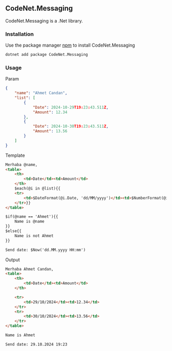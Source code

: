 ﻿## CodeNet.Messaging

CodeNet.Messaging is a .Net library.

### Installation

Use the package manager [npm](https://www.nuget.org/packages/CodeNet.Messaging/) to install CodeNet.Messaging

```bash
dotnet add package CodeNet.Messaging
```

### Usage

Param
```json
{
    "name": "Ahmet Candan",
    "list": [
        {
            "Date": 2024-10-29T19:23:43.511Z,
            "Amount": 12.34
        },
        {
            "Date": 2024-10-30T19:23:43.511Z,
            "Amount": 13.56
        }
    ]
}
```
Template
```html
Merhaba @name,
<table>
    <th>
        <td>Date</td><td>Amount</td>
    </th>
    $each(@i in @list){{
    <tr>
        <td>$DateFormat(@i.Date, 'dd/MM/yyyy')</td><td>$NumberFormat(@i.Amount, 'N')</td>
    </tr>}}
</table>

$if(@name == 'Ahmet'){{
    Name is @name
}}
$else{{
    Name is not Ahmet
}}

Send date: $Now('dd.MM.yyyy HH:mm')
```

Output
```html
Merhaba Ahmet Candan,
<table>
    <th>
        <td>Date</td><td>Amount</td>
    </th>

    <tr>
        <td>29/10/2024</td><td>12.34</td>
    </tr>
    <tr>
        <td>30/10/2024</td><td>13.56</td>
    </tr>
</table>

Name is Ahmet

Send date: 29.10.2024 19:23
```